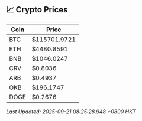 ## 📈 Crypto Prices

| Coin | Price |
| ---- | ----- |
| BTC | $115701.9721 |
| ETH | $4480.8591 |
| BNB | $1046.0247 |
| CRV | $0.8036 |
| ARB | $0.4937 |
| OKB | $196.1747 |
| DOGE | $0.2676 |

_Last Updated: 2025-09-21 08:25:28.948 +0800 HKT_